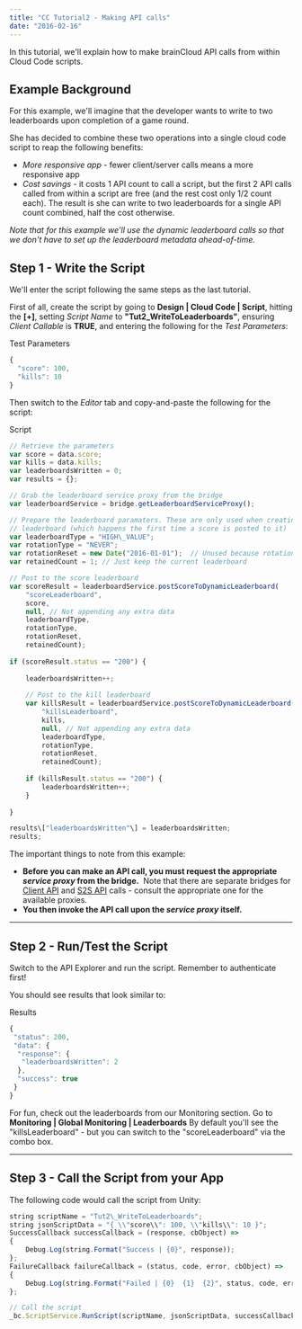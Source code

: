 ```yaml
---
title: "CC Tutorial2 - Making API calls"
date: "2016-02-16"
---
```


In this tutorial, we'll explain how to make brainCloud API calls from within Cloud Code scripts.

## Example Background

For this example, we'll imagine that the developer wants to write to two leaderboards upon completion of a game round.

She has decided to combine these two operations into a single cloud code script to reap the following benefits:

- _More responsive app_ - fewer client/server calls means a more responsive app
- _Cost savings_ - it costs 1 API count to call a script, but the first 2 API calls called from within a script are free (and the rest cost only 1/2 count each). The result is she can write to two leaderboards for a single API count combined, half the cost otherwise.

_Note that for this example we'll use the dynamic leaderboard calls so that we don't have to set up the leaderboard metadata ahead-of-time._

## Step 1 - Write the Script

We'll enter the script following the same steps as the last tutorial.

First of all, create the script by going to **Design | Cloud Code | Script**, hitting the **\[+\]**, setting _Script Name_ to **"Tut2\_WriteToLeaderboards"**, ensuring _Client Callable_ is **TRUE**, and entering the following for the _Test Parameters_:

Test Parameters
```js
{
  "score": 100,
  "kills": 10
}
```
Then switch to the _Editor_ tab and copy-and-paste the following for the script:

Script
```js
// Retrieve the parameters
var score = data.score;
var kills = data.kills;
var leaderboardsWritten = 0;
var results = {};

// Grab the leaderboard service proxy from the bridge
var leaderboardService = bridge.getLeaderboardServiceProxy();

// Prepare the leaderboard paramaters. These are only used when creating the 
// leaderboard (which happens the first time a score is posted to it)
var leaderboardType = "HIGH\_VALUE";
var rotationType = "NEVER";
var rotationReset = new Date("2016-01-01");  // Unused because rotationType is NEVER
var retainedCount = 1; // Just keep the current leaderboard

// Post to the score leaderboard
var scoreResult = leaderboardService.postScoreToDynamicLeaderboard(
    "scoreLeaderboard", 
    score, 
    null, // Not appending any extra data 
    leaderboardType, 
    rotationType, 
    rotationReset, 
    retainedCount);
    
if (scoreResult.status == "200") {
    
    leaderboardsWritten++;
    
    // Post to the kill leaderboard
    var killsResult = leaderboardService.postScoreToDynamicLeaderboard(
        "killsLeaderboard", 
        kills, 
        null, // Not appending any extra data 
        leaderboardType, 
        rotationType, 
        rotationReset, 
        retainedCount);
        
    if (killsResult.status == "200") {
        leaderboardsWritten++;
    }
    
}

results\["leaderboardsWritten"\] = leaderboardsWritten;
results;
```
The important things to note from this example:

- **Before you can make an API call, you must request the appropriate _service proxy_ from the bridge.**  Note that there are separate bridges for [Client API](/apidocs/apiref/#cc-bridge) and [S2S API](/apidocs/apiref/#s2s-bridge) calls - consult the appropriate one for the available proxies.
- **You then invoke the API call upon the _service proxy_ itself.**

* * *

## Step 2 - Run/Test the Script

Switch to the API Explorer and run the script. Remember to authenticate first!

You should see results that look similar to:

Results
```js
{
 "status": 200,
 "data": {
  "response": {
   "leaderboardsWritten": 2
  },
  "success": true
 }
}
```
For fun, check out the leaderboards from our Monitoring section. Go to **Monitoring | Global Monitoring | Leaderboards** By default you'll see the "killsLeaderboard" - but you can switch to the "scoreLeaderboard" via the combo box.

* * *

## Step 3 - Call the Script from your App

The following code would call the script from Unity:
```js
string scriptName = "Tut2\_WriteToLeaderboards";
string jsonScriptData = "{ \\"score\\": 100, \\"kills\\": 10 }";
SuccessCallback successCallback = (response, cbObject) =>
{
    Debug.Log(string.Format("Success | {0}", response));
};
FailureCallback failureCallback = (status, code, error, cbObject) =>
{
    Debug.Log(string.Format("Failed | {0}  {1}  {2}", status, code, error));
};

// Call the script 
_bc.ScriptService.RunScript(scriptName, jsonScriptData, successCallback, failureCallback);
```